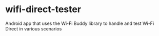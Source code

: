 # wifi-direct-tester
Android app that uses the Wi-Fi Buddy library to handle and test Wi-Fi Direct in various scenarios
